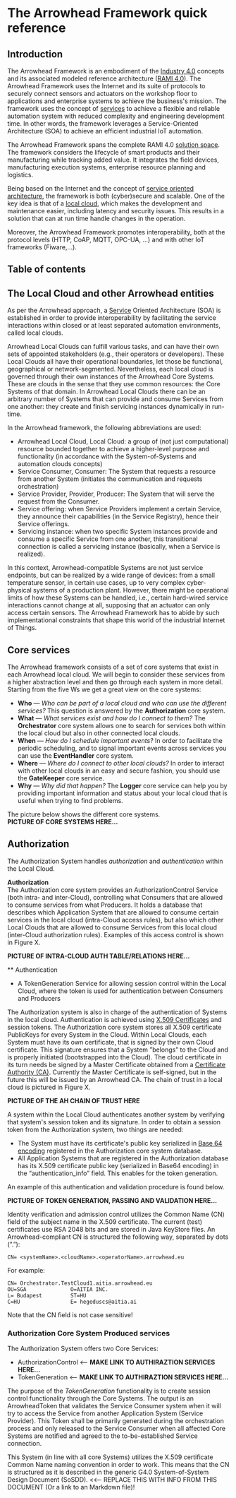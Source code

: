 # The Arrowhead Framework quick reference

## Introduction
The Arrowhead Framework is an embodiment of the [Industry 4.0](https://en.wikipedia.org/wiki/Industry_4.0) concepts and its associated modeled reference architecture ([RAMI 4.0](https://ec.europa.eu/futurium/en/system/files/ged/a2-schweichhart-reference_architectural_model_industrie_4.0_rami_4.0.pdf)).
The Arrowhead Framework uses the Internet and its suite of protocols to securely connect sensors and actuators on the workshop floor to applications and enterprise systems to achieve the business's mission.
The framework uses the concept of [services](definitions/service.md) to achieve a flexible and reliable automation system with reduced complexity and engineering development time.
In other words, the framework leverages a Service-Oriented Architecture (SOA) to achieve an efficient industrial IoT automation.

The Arrowhead Framework spans the complete RAMI 4.0 [solution space](https://www.google.com/url?sa=i&rct=j&q=&esrc=s&source=images&cd=&cad=rja&uact=8&ved=2ahUKEwjpqK2A5crhAhVBposKHQ0tCZQQjRx6BAgBEAU&url=https%3A%2F%2Fwww.phoenixcontact.com%2Fonline%2Fportal%2Fpc%3F1dmy%26urile%3Dwcm%3Apath%3A%2Fpcen%2Fweb%2Foffcontext%2Finsite_landing_pages%2F1323f37f-e566-4009-8645-661c715cea23%2F6ddf5dfb-dbcb-47c8-8f1a-dc915d263cd3%2F605016fb-ed97-4b22-a6fb-de1f93556226%2F605016fb-ed97-4b22-a6fb-de1f93556226&psig=AOvVaw2-oDoC3MV0eV6qW6bF5h9F&ust=1555166453717342).
The framework considers the lifecycle of smart products and their manufacturing while tracking added value.
It integrates the field devices, manufacturing execution systems, enterprise resource planning and logistics.

Being based on the Internet and the concept of [service oriented architecture](https://en.wikipedia.org/wiki/Service-oriented_architecture), the framework is both (cyber)secure and scalable.
One of the key idea is that of a [local cloud](#localCloud), which makes the development and maintenance easier, including latency and security issues. This results in a solution that can at run time handle changes in the operation.

Moreover, the Arrowhead Framework promotes interoperability, both at the protocol levels (HTTP, CoAP, MQTT, OPC-UA, ...) and with other IoT frameworks (Fiware,...).

## Table of contents

## The Local Cloud and other Arrowhead entities <a name="localCloud"></a>
As per the Arrowhead approach, a [Service](definitions/service.md) Oriented Architecture (SOA) is established in order to provide interoperability by facilitating the service interactions within closed or at least separated automation environments, called local clouds.

Arrowhead Local Clouds can fulfill various tasks, and can have their own sets of appointed stakeholders (e.g., their operators or developers). These Local Clouds all have their operational boundaries, let those be functional, geographical or network-segmented. Nevertheless, each local cloud is governed through their own instances of the Arrowhead Core Systems. These are clouds in the sense that they use common resources: the Core Systems of that domain. In Arrowhead Local Clouds there can be an arbitrary number of Systems that can provide and consume Services from one another: they create and finish servicing instances dynamically in run-time.

In the Arrowhead framework, the following abbreviations are used:  

* Arrowhead Local Cloud, Local Cloud: a group of (not just computational) resource bounded together to achieve a higher-level purpose and functionality (in accordance with the System-of-Systems and automation clouds concepts)
* Service Consumer, Consumer: The System that requests a resource from another System (initiates the communication and requests orchestration)
* Service Provider, Provider, Producer: The System that will serve the request from the Consumer. 
* Service offering: when Service Providers implement a certain Service, they announce their capabilities (in the Service Registry), hence their Service offerings.
* Servicing instance: when two specific System instances provide and consume a specific Service from one another, this transitional connection is called a servicing instance (basically, when a Service is realized). 

In this context, Arrowhead-compatible Systems are not just service endpoints, but can be realized by a wide range of devices: from a small temperature sensor, in certain use cases, up to very complex cyber-physical systems of a production plant. However, there might be operational limits of how these Systems can be handled, i.e., certain hard-wired service interactions cannot change at all, supposing that an actuator can only access certain sensors. The Arrowhead Framework has to abide by such implementational constraints that shape this world of the industrial Internet of Things.


## Core services
The Arrowhead framework consists of a set of core systems that exist in each Arrowhead local cloud. We will begin to consider these services from a higher abstraction level and then go through each system in more detail. Starting from the five Ws we get a great view on the core systems:  

* **Who** — *Who can be part of a local cloud and who can use the different services?* This question is answered by the **Authorization** core system.
* **What** — *What services exist and how do I connect to them?* The **Orchestrator** core system allows one to search for services both within the local cloud but also in other connected local clouds. 
* **When** — *How do I schedule important events?* In order to facilitate the periodic scheduling, and to signal important events across services you can use the **EventHandler** core system.
* **Where** — *Where do I connect to other local clouds?* In order to interact with other local clouds in an easy and secure fashion, you should use the **GateKeeper** core service.
* **Why** — *Why did that happen?* The **Logger** core service can help you by providing important information and status about your local cloud that is useful when trying to find problems.

The picture below shows the different core systems.  
**PICTURE OF CORE SYSTEMS HERE...**


##  Authorization
The Authorization System handles *authorization* and *authentication* within the Local Cloud.

**Authorization**  
The Authorization core system provides an AuthorizationControl Service (both intra- and inter-Cloud), controlling what Consumers that are allowed to consume services from what Producers. It holds a database that describes which Application System that are allowed to consume certain services in the local cloud (intra-Cloud access rules), but also which other Local Clouds that  are allowed to consume Services from this local cloud (inter-Cloud authorization rules). Examples of this access control is shown in Figure X.

**PICTURE OF INTRA-CLOUD AUTH TABLE/RELATIONS HERE...**

** Authentication
* A TokenGeneration Service for allowing session control within the Local Cloud, where the token is used for authentication between Consumers and Producers

The Authorization system is also in charge of the authentication of Systems in the local cloud. Authentication is achieved using [X.509 Certificates](https://en.wikipedia.org/wiki/X.509) and session tokens. The Authorization core system stores all X.509 certificate PublicKeys for every System in the Cloud. Within Local Clouds, each System must have its own certificate, that is signed by their own Cloud certificate. This signature ensures that a System ”belongs” to the Cloud and is properly initiated (bootstrapped into the Cloud). The cloud certificate in its turn needs be signed by a Master Certificate obtained from a [Certificate Authority (CA)](https://en.wikipedia.org/wiki/Certificate_authority). Currently the Master Certificate is self-signed, but in the future this will be issued by an Arrowhead CA. The chain of trust in a local cloud is pictured in Figure X.

**PICTURE OF THE AH CHAIN OF TRUST HERE**

A system within the Local Cloud authenticates another system by verifying that system's session token and its signature. In order to obtain a session token from the Authorization system, two things are needed:  

* The System must have its certificate's public key serialized in [Base 64 encoding](https://en.wikipedia.org/wiki/Base64) registered in the Authorization core system database.
* All Application Systems that are registered in the Authorization database has its X.509 certificate public key (serialized in Base64 encoding) in the “authentication_info” field. This enables for the token generation. 

An example of this authentication and validation procedure is found below.

**PICTURE OF TOKEN GENERATION, PASSING AND VALIDATION HERE...**

Identity verification and admission control utilizes the Common Name (CN) field of the subject name in the X.509 certificate. The current (test) certificates use RSA 2048 bits and are stored in Java KeyStore files. An Arrowhead-compliant CN is structured the following way, separated by dots (”.”):

``` CN= <systemName>.<cloudName>.<operatorName>.arrowhead.eu ```  

For example:  

``` 
CN= Orchestrator.TestCloud1.aitia.arrowhead.eu
OU=SGA				O=AITIA INC.
L= Budapest			ST=HU
C=HU				E= hegeduscs@aitia.ai  
```

Note that the CN field is not case sensitive! 


### Authorization Core System Produced services
The Authorization System offers two Core Services:  

* AuthorizationControl <-- **MAKE LINK TO AUTHIRAZTION SERVICES HERE...**
* TokenGeneration <-- **MAKE LINK TO AUTHIRAZTION SERVICES HERE...**

The purpose of the *TokenGeneration* functionality is to create session control functionality through the Core Systems. The output is an ArrowheadToken that validates the Service Consumer system when it will try to access the Service from another Application System (Service Provider). This Token shall be primarily generated during the orchestration process and only released to the Service Consumer when all affected Core Systems are notified and agreed to the to-be-established Service connection. 

This System (in line with all core Systems) utilizes the X.509 certificate Common Name naming convention in order to work. This means that the CN is structured as it is described in the generic G4.0 System-of-System Design Document (SoSDD). <<-- REPLACE THIS WITH INFO FROM THIS DOCUMENT (Or a link to an Markdown file)!
